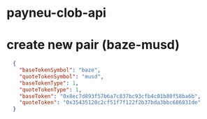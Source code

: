 # payneu-clob-api

# create new pair (baze-musd)
```json
  {
    "baseTokenSymbol": "baze",
    "quoteTokenSymbol": "musd",
    "baseTokenType": 1,
    "quoteTokenType": 1,
    "baseToken": "0x8ec7d893f57b6a7c837bc93cfb4c01b80f58ba6b",
    "quoteToken": "0x35435120c2cf51f7f122f2b37bda3bbc686831de"
  }
```
